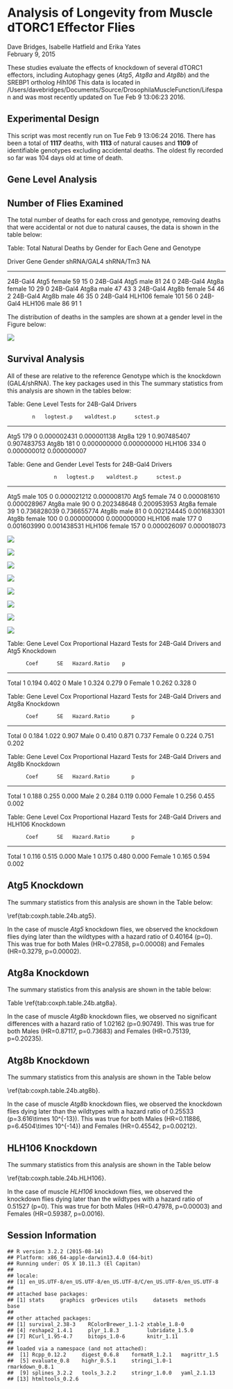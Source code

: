 # Analysis of Longevity from Muscle dTORC1 Effector Flies
 Dave Bridges, Isabelle Hatfield and Erika Yates  
February 9, 2015  



These studies evaluate the effects of knockdown of several dTORC1 effectors, including Autophagy genes (*Atg5*, *Atg8a* and *Atg8b*) and the SREBP1 ortholog *Hlh106*  This data is located in /Users/davebridges/Documents/Source/DrosophilaMuscleFunction/Lifespan and was most recently updated on Tue Feb  9 13:06:23 2016.

## Experimental Design



This script was most recently run on Tue Feb  9 13:06:24 2016.  There has been a total of **1117** deaths, with **1113** of natural causes and **1109** of identifiable genotypes excluding accidental deaths.  The oldest fly recorded so far was 104 days old at time of death.

## Gene Level Analysis





## Number of Flies Examined

The total number of deaths for each cross and genotype, removing deaths that were accidental or not due to natural causes, the data is shown in the table below:


Table: Total Natural Deaths by Gender for Each Gene and Genotype

Driver     Gene     Gender    shRNA/GAL4   shRNA/Tm3   NA
---------  -------  -------  -----------  ----------  ---
24B-Gal4   Atg5     female            59          15    0
24B-Gal4   Atg5     male              81          24    0
24B-Gal4   Atg8a    female            10          29    0
24B-Gal4   Atg8a    male              47          43    3
24B-Gal4   Atg8b    female            54          46    2
24B-Gal4   Atg8b    male              46          35    0
24B-Gal4   HLH106   female           101          56    0
24B-Gal4   HLH106   male              86          91    1

The distribution of deaths in the samples are shown at a gender level in the Figure below:

![](longevity-analysis-effectors_files/figure-html/histogram-gender-1.png) 


## Survival Analysis

All of these are relative to the reference Genotype which is the knockdown (GAL4/shRNA).  The key packages used in this The summary statistics from this analysis are shown in the tables below:




Table: Gene Level Tests for 24B-Gal4 Drivers

            n   logtest.p    waldtest.p      sctest.p
-------  ----  ----------  ------------  ------------
Atg5      179           0   0.000002431   0.000001138
Atg8a     129           1   0.907485407   0.907483753
Atg8b     181           0   0.000000000   0.000000000
HLH106    334           0   0.000000012   0.000000007



Table: Gene and Gender Level  Tests for 24B-Gal4 Drivers

                   n   logtest.p    waldtest.p      sctest.p
--------------  ----  ----------  ------------  ------------
Atg5 male        105           0   0.000021212   0.000008170
Atg5 female       74           0   0.000081610   0.000028967
Atg8a male        90           0   0.202348648   0.200953953
Atg8a female      39           1   0.736828039   0.736655774
Atg8b male        81           0   0.002124445   0.001683301
Atg8b female     100           0   0.000000000   0.000000000
HLH106 male      177           0   0.001603990   0.001438531
HLH106 female    157           0   0.000026097   0.000018073


![](longevity-analysis-effectors_files/figure-html/survival-24b-atg5-1.png) 


![](longevity-analysis-effectors_files/figure-html/survival-24b-atg5-gender-1.png) 

![](longevity-analysis-effectors_files/figure-html/survival-24b-atg8a-1.png) 

![](longevity-analysis-effectors_files/figure-html/survival-24b-atg8a-gender-1.png) 

![](longevity-analysis-effectors_files/figure-html/survival-24b-atg8b-1.png) 

![](longevity-analysis-effectors_files/figure-html/survival-24b-atg8b-gender-1.png) 

![](longevity-analysis-effectors_files/figure-html/survival-24b-HLH106-1.png) 

![](longevity-analysis-effectors_files/figure-html/survival-24b-HLH106-gender-1.png) 



Table: Gene Level Cox Proportional Hazard Tests for 24B-Gal4 Drivers and Atg5 Knockdown

          Coef      SE   Hazard.Ratio    p
-------  -----  ------  -------------  ---
Total        1   0.194          0.402    0
Male         1   0.324          0.279    0
Female       1   0.262          0.328    0



Table: Gene Level Cox Proportional Hazard Tests for 24B-Gal4 Drivers and Atg8a Knockdown

          Coef      SE   Hazard.Ratio       p
-------  -----  ------  -------------  ------
Total        0   0.184          1.022   0.907
Male         0   0.410          0.871   0.737
Female       0   0.224          0.751   0.202



Table: Gene Level Cox Proportional Hazard Tests for 24B-Gal4 Drivers and Atg8b Knockdown

          Coef      SE   Hazard.Ratio       p
-------  -----  ------  -------------  ------
Total        1   0.188          0.255   0.000
Male         2   0.284          0.119   0.000
Female       1   0.256          0.455   0.002



Table: Gene Level Cox Proportional Hazard Tests for 24B-Gal4 Drivers and HLH106 Knockdown

          Coef      SE   Hazard.Ratio       p
-------  -----  ------  -------------  ------
Total        1   0.116          0.515   0.000
Male         1   0.175          0.480   0.000
Female       1   0.165          0.594   0.002

## Atg5 Knockdown

The summary statistics from this analysis are shown in the Table below:

\ref{tab:coxph.table.24b.atg5}.  

In the case of muscle *Atg5* knockdown flies, we observed the knockdown flies dying later than the wildtypes with a hazard ratio of 0.40164 (p=0).  This was true for both Males (HR=0.27858, p=0.00008) and Females (HR=0.3279, p=0.00002).


## Atg8a Knockdown

The summary statistics from this analysis are shown in the table below:

Table \ref{tab:coxph.table.24b.atg8a}.  

In the case of muscle *Atg8b* knockdown flies, we observed no significant differences with a hazard ratio of 1.02162 (p=0.90749).  This was true for both Males (HR=0.87117, p=0.73683) and Females (HR=0.75139, p=0.20235).

## Atg8b Knockdown

The summary statistics from this analysis are shown in the Table below


\ref{tab:coxph.table.24b.atg8b}.  

In the case of muscle *Atg8b* knockdown flies, we observed the knockdown flies dying later than the wildtypes with a hazard ratio of 0.25533 (p=3.616\times 10^{-13}).  This was true for both Males (HR=0.11886, p=6.4504\times 10^{-14}) and Females (HR=0.45542, p=0.00212).

## HLH106 Knockdown

The summary statistics from this analysis are shown in the Table below

\ref{tab:coxph.table.24b.HLH106}.  

In the case of muscle *HLH106* knockdown flies, we observed the knockdown flies dying later than the wildtypes with a hazard ratio of 0.51527 (p=0).  This was true for both Males (HR=0.47978, p=0.00003) and Females (HR=0.59387, p=0.0016).


## Session Information


```
## R version 3.2.2 (2015-08-14)
## Platform: x86_64-apple-darwin13.4.0 (64-bit)
## Running under: OS X 10.11.3 (El Capitan)
## 
## locale:
## [1] en_US.UTF-8/en_US.UTF-8/en_US.UTF-8/C/en_US.UTF-8/en_US.UTF-8
## 
## attached base packages:
## [1] stats     graphics  grDevices utils     datasets  methods   base     
## 
## other attached packages:
## [1] survival_2.38-3    RColorBrewer_1.1-2 xtable_1.8-0      
## [4] reshape2_1.4.1     plyr_1.8.3         lubridate_1.5.0   
## [7] RCurl_1.95-4.7     bitops_1.0-6       knitr_1.11        
## 
## loaded via a namespace (and not attached):
##  [1] Rcpp_0.12.2     digest_0.6.8    formatR_1.2.1   magrittr_1.5   
##  [5] evaluate_0.8    highr_0.5.1     stringi_1.0-1   rmarkdown_0.8.1
##  [9] splines_3.2.2   tools_3.2.2     stringr_1.0.0   yaml_2.1.13    
## [13] htmltools_0.2.6
```
